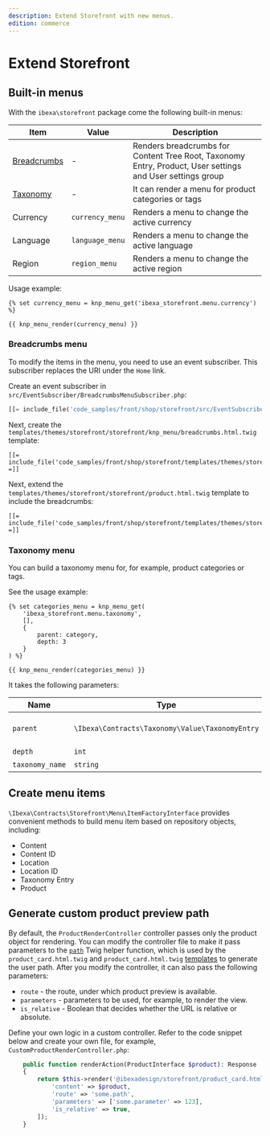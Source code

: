 ```yaml
---
description: Extend Storefront with new menus.
edition: commerce
---
```


# Extend Storefront

## Built-in menus

With the `ibexa\storefront` package come the following built-in menus:

| Item   | Value     | Description |
|------------|----------|---------|
| [Breadcrumbs](#breadcrumbs-menu)| - | Renders breadcrumbs for Content Tree Root, Taxonomy Entry, Product, User settings and User settings group | 
| [Taxonomy](#taxonomy-menu)| - | It can render a menu for product categories or tags |               
| Currency| `currency_menu` | Renders a menu to change the active currency |               
| Language| `language_menu` | Renders a menu to change the active language |
| Region  | `region_menu`  | Renders a menu to change the active region |

Usage example:

```html_twig
{% set currency_menu = knp_menu_get('ibexa_storefront.menu.currency') %}

{{ knp_menu_render(currency_menu) }}
```

### Breadcrumbs menu

To modify the items in the menu, you need to use an event subscriber.
This subscriber replaces the URI under the `Home` link.

Create an event subscriber in `src/EventSubscriber/BreadcrumbsMenuSubscriber.php`:

``` php
[[= include_file('code_samples/front/shop/storefront/src/EventSubscriber/BreadcrumbsMenuSubscriber.php') =]]
```

Next, create the `templates/themes/storefront/storefront/knp_menu/breadcrumbs.html.twig` template:

```html+twig
[[= include_file('code_samples/front/shop/storefront/templates/themes/storefront/storefront/knp_menu/breadcrumbs.html.twig') =]]
```

Next, extend the `templates/themes/storefront/storefront/product.html.twig` template to include the breadcrumbs:

```html+twig hl_lines="6-12"
[[= include_file('code_samples/front/shop/storefront/templates/themes/storefront/storefront/product.html.twig') =]]
```

### Taxonomy menu

You can build a taxonomy menu for, for example, product categories or tags.

See the usage example:

```html+twig
{% set categories_menu = knp_menu_get(
    'ibexa_storefront.menu.taxonomy', 
    [], 
    {
        parent: category,
        depth: 3
    }
) %}

{{ knp_menu_render(categories_menu) }}
```

It takes the following parameters:

| Name   | Type     | Default                                 |
|------------|----------|-----------------------------------------------|
| `parent`| `\Ibexa\Contracts\Taxonomy\Value\TaxonomyEntry` | The root entry of the specified taxonomy.                          |
| `depth` | `int` | Default: 1   |
| `taxonomy_name`  | `string`  | product_categories |

## Create menu items

`\Ibexa\Contracts\Storefront\Menu\ItemFactoryInterface` provides convenient methods to build menu item based on repository objects, including:

- Content
- Content ID
- Location
- Location ID
- Taxonomy Entry
- Product

## Generate custom product preview path

By default, the `ProductRenderController` controller passes only the product object for rendering.
You can modify the controller file to make it pass parameters to the [`path`](https://symfony.com/doc/current/reference/twig_reference.html#path) Twig helper function, which is used by the `product_card.html.twig` and `product_card.html.twig` [templates](customize_storefront_layout.md) to generate the user path.
After you modify the controller, it can also pass the following parameters:

- `route` - the route, under which product preview is available.
- `parameters` - parameters to be used, for example, to render the view.
- `is_relative` - Boolean that decides whether the URL is relative or absolute.

Define your own logic in a custom controller.
Refer to the code snippet below and create your own file, for example, `CustomProductRenderController.php`:

``` php
    public function renderAction(ProductInterface $product): Response
    {
        return $this->render('@ibexadesign/storefront/product_card.html.twig', [
            'content' => $product,
            'route' => 'some.path',
            'parameters' => ['some.parameter' => 123],
            'is_relative' => true,
        ]);
    }
```